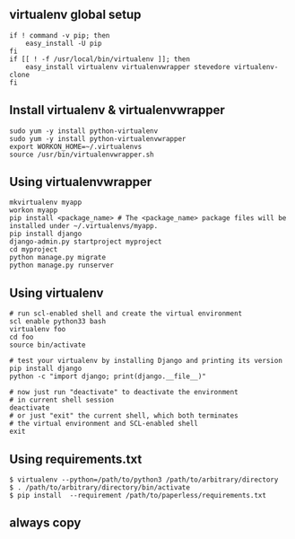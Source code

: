 virtualenv global setup
---
```shell
if ! command -v pip; then
    easy_install -U pip
fi
if [[ ! -f /usr/local/bin/virtualenv ]]; then
    easy_install virtualenv virtualenvwrapper stevedore virtualenv-clone
fi
```
Install virtualenv & virtualenvwrapper
---
```shell
sudo yum -y install python-virtualenv
sudo yum -y install python-virtualenvwrapper
export WORKON_HOME=~/.virtualenvs
source /usr/bin/virtualenvwrapper.sh
```
Using virtualenvwrapper
---
```shell
mkvirtualenv myapp
workon myapp
pip install <package_name> # The <package_name> package files will be installed under ~/.virtualenvs/myapp.
pip install django
django-admin.py startproject myproject
cd myproject
python manage.py migrate
python manage.py runserver
```
Using virtualenv
---
```shell
# run scl-enabled shell and create the virtual environment
scl enable python33 bash
virtualenv foo
cd foo
source bin/activate
 
# test your virtualenv by installing Django and printing its version
pip install django
python -c "import django; print(django.__file__)"
 
# now just run "deactivate" to deactivate the environment
# in current shell session
deactivate
# or just "exit" the current shell, which both terminates
# the virtual environment and SCL-enabled shell
exit
```
Using requirements.txt
---
```shell
$ virtualenv --python=/path/to/python3 /path/to/arbitrary/directory
$ . /path/to/arbitrary/directory/bin/activate
$ pip install  --requirement /path/to/paperless/requirements.txt
```
always copy
---
> Always copy files rather than symlinking.
